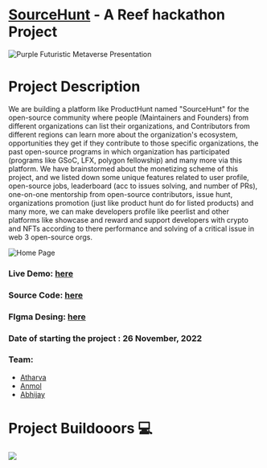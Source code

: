 # [SourceHunt]() - A Reef hackathon Project

![Purple Futuristic Metaverse Presentation](https://user-images.githubusercontent.com/64387054/204603843-471a837a-003c-4586-9abd-dde4f0fdf991.png)


# Project Description

We are building a platform like ProductHunt named "SourceHunt" for the open-source community where people (Maintainers and Founders) from different organizations can list their organizations, and Contributors from different regions can learn more about the organization's ecosystem, opportunities they get if they contribute to those specific organizations, the past open-source programs in which organization has participated (programs like GSoC, LFX, polygon fellowship) and many more via this platform. We have brainstormed about the monetizing scheme of this project, and we listed down some unique features related to user profile, open-source jobs, leaderboard (acc to issues solving, and number of PRs), one-on-one mentorship from open-source contributors, issue hunt, organizations promotion (just like product hunt do for listed products) and many more, we can make developers profile like peerlist and other platforms like showcase and reward and support developers with crypto and NFTs according to there performance and solving of a critical issue in web 3 open-source orgs.

![Home Page](https://user-images.githubusercontent.com/64387054/204601676-69356e84-aefc-424c-9f35-3585bbe9b698.png)

### Live Demo: [here]()
### Source Code: [here](https://github.com/Abhijay007/Source-hunt)
### FIgma Desing: [here](https://www.figma.com/file/C7AGOBZAA4RW4F1KnUKnwr/Source-Hunt?node-id=0%3A1&t=veCvwy5GYCy7zEEl-1)
### Date of starting the project : 26 November, 2022


### Team:
- [Atharva](https://twitter.com/wired_hikari)
- [Anmol](https://twitter.com/anmol_twt) 
- [Abhijay](https://twitter.com/CodeInVeins)


# Project Buildooors 💻

<a href="https://github.com/Abhijay007/Source-hunt/graphs/contributors">
  <img src="https://contrib.rocks/image?repo=Abhijay007/Source-hunt"/>
</a>
